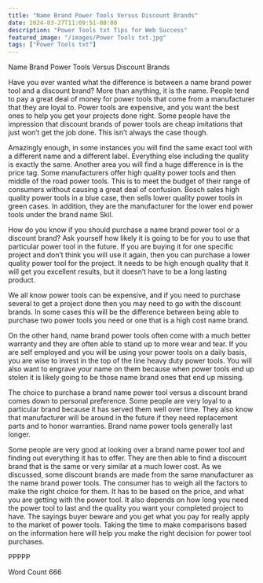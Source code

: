 ```yaml
---
title: "Name Brand Power Tools Versus Discount Brands"
date: 2024-03-27T11:09:51-08:00
description: "Power Tools txt Tips for Web Success"
featured_image: "/images/Power Tools txt.jpg"
tags: ["Power Tools txt"]
---
```


Name Brand Power Tools Versus Discount Brands

Have you ever wanted what the difference is between a name brand power tool and a discount brand? More than anything, it is the name. People tend to pay a great deal of money for power tools that come from a manufacturer that they are loyal to. Power tools are expensive, and you want the best ones to help you get your projects done right. Some people have the impression that discount brands of power tools are cheap imitations that just won’t get the job done. This isn’t always the case though. 

Amazingly enough, in some instances you will find the same exact tool with a different name and a different label. Everything else including the quality is exactly the same. Another area you will find a huge difference in is the price tag. Some manufacturers offer high quality power tools and then middle of the road power tools. This is to meet the budget of their range of consumers without causing a great deal of confusion. Bosch sales high quality power tools in a blue case, then sells lower quality power tools in green cases. In addition, they are the manufacturer for the lower end power tools under the brand name Skil. 

How do you know if you should purchase a name brand power tool or a discount brand? Ask yourself how likely it is going to be for you to use that particular power tool in the future. If you are buying it for one specific project and don’t think you will use it again, then you can purchase a lower quality power tool for the project. It needs to be high enough quality that it will get you excellent results, but it doesn’t have to be a long lasting product. 

We all know power tools can be expensive, and if you need to purchase several to get a project done then you may need to go with the discount brands. In some cases this will be the difference between being able to purchase two power tools you need or one that is a high cost name brand.

On the other hand, name brand power tools often come with a much better warranty and they are often able to stand up to more wear and tear. If you are self employed and you will be using your power tools on a daily basis, you are wise to invest in the top of the line heavy duty power tools. You will also want to engrave your name on them because when power tools end up stolen it is likely going to be those name brand ones that end up missing. 

The choice to purchase a brand name power tool versus a discount brand comes down to personal preference. Some people are very loyal to a particular brand because it has served them well over time. They also know that manufacturer will be around in the future if they need replacement parts and to honor warranties. Brand name power tools generally last longer.

Some people are very good at looking over a brand name power tool and finding out everything it has to offer. They are then able to find a discount brand that is the same or very similar at a much lower cost. As we discussed, some discount brands are made from the same manufacturer as the name brand power tools. The consumer has to weigh all the factors to make the right choice for them. It has to be based on the price, and what you are getting with the power tool. It also depends on how long you need the power tool to last and the quality you want your completed project to have. The sayings buyer beware and you get what you pay for really apply to the market of power tools. Taking the time to make comparisons based on the information here will help you make the right decision for power tool purchases. 

PPPPP

Word Count 666


